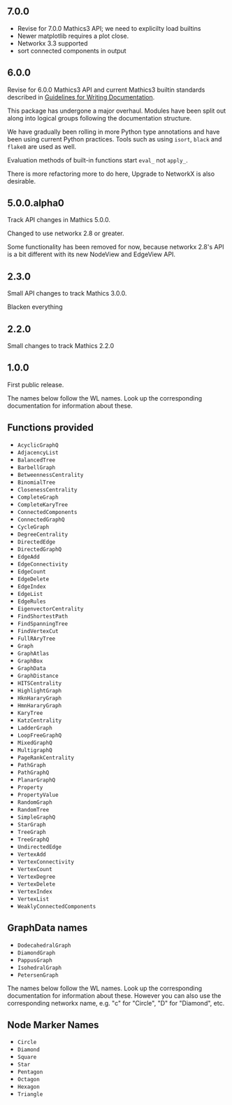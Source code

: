7.0.0
-----

* Revise for 7.0.0 Mathics3 API; we need to explicilty load builtins
* Newer matplotlib requires a plot close.
* Networkx 3.3 supported
* sort connected components in output


6.0.0
-----

Revise for 6.0.0 Mathics3 API and current Mathics3 builtin standards
described in [Guidelines for Writing
Documentation](https://mathics-development-guide.readthedocs.io/en/latest/extending/developing-code/extending/documentation-markup.html#guidelines-for-writing-documentation).

This package has undergone a major overhaul. Modules have been split out along into logical groups following the documentation structure.

We have gradually been rolling in more Python type annotations and
have been using current Python practices. Tools such as using
``isort``, ``black`` and ``flake8`` are used as well.

Evaluation methods of built-in functions start ``eval_`` not
``apply_``.

There is more refactoring more to do here, Upgrade to NetworkX is also
desirable.

5.0.0.alpha0
------------

Track API changes in Mathics 5.0.0.

Changed to use networkx 2.8 or greater.

Some functionality has been removed for now, because networkx 2.8's API is a bit different with its new NodeView and EdgeView API.

2.3.0
-----

Small API changes to track Mathics 3.0.0.

Blacken everything



2.2.0
-----

Small changes to track Mathics 2.2.0

1.0.0
-----

First public release.

The names below follow the WL names. Look up the corresponding documentation for information about these.

Functions provided
------------------

- ``AcyclicGraphQ``
- ``AdjacencyList``
- ``BalancedTree``
- ``BarbellGraph``
- ``BetweennessCentrality``
- ``BinomialTree``
- ``ClosenessCentrality``
- ``CompleteGraph``
- ``CompleteKaryTree``
- ``ConnectedComponents``
- ``ConnectedGraphQ``
- ``CycleGraph``
- ``DegreeCentrality``
- ``DirectedEdge``
- ``DirectedGraphQ``
- ``EdgeAdd``
- ``EdgeConnectivity``
- ``EdgeCount``
- ``EdgeDelete``
- ``EdgeIndex``
- ``EdgeList``
- ``EdgeRules``
- ``EigenvectorCentrality``
- ``FindShortestPath``
- ``FindSpanningTree``
- ``FindVertexCut``
- ``FullRAryTree``
- ``Graph``
- ``GraphAtlas``
- ``GraphBox``
- ``GraphData``
- ``GraphDistance``
- ``HITSCentrality``
- ``HighlightGraph``
- ``HknHararyGraph``
- ``HmnHararyGraph``
- ``KaryTree``
- ``KatzCentrality``
- ``LadderGraph``
- ``LoopFreeGraphQ``
- ``MixedGraphQ``
- ``MultigraphQ``
- ``PageRankCentrality``
- ``PathGraph``
- ``PathGraphQ``
- ``PlanarGraphQ``
- ``Property``
- ``PropertyValue``
- ``RandomGraph``
- ``RandomTree``
- ``SimpleGraphQ``
- ``StarGraph``
- ``TreeGraph``
- ``TreeGraphQ``
- ``UndirectedEdge``
- ``VertexAdd``
- ``VertexConnectivity``
- ``VertexCount``
- ``VertexDegree``
- ``VertexDelete``
- ``VertexIndex``
- ``VertexList``
- ``WeaklyConnectedComponents``


GraphData names
----------------

- ``DodecahedralGraph``
- ``DiamondGraph``
- ``PappusGraph``
- ``IsohedralGraph``
- ``PetersenGraph``

The names below follow the WL names. Look up the corresponding documentation for information about these.
However you can also use the corresponding networkx name, e.g. "c" for "Circle", "D" for "Diamond", etc.

Node Marker Names
----------------

- ``Circle``
- ``Diamond``
- ``Square``
- ``Star``
- ``Pentagon``
- ``Octagon``
- ``Hexagon``
- ``Triangle``
